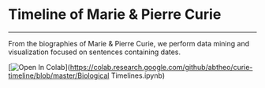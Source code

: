# Timeline of Marie & Pierre Curie
-----------------------
From the biographies of Marie &amp; Pierre Curie, we perform data mining and visualization focused on sentences containing dates.

[![Open In Colab](https://colab.research.google.com/assets/colab-badge.svg)](https://colab.research.google.com/github/abtheo/curie-timeline/blob/master/Biological Timelines.ipynb)
